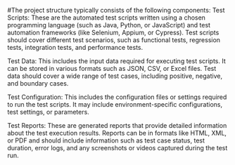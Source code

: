 #The project structure typically consists of the following components:
Test Scripts: These are the automated test scripts written using a chosen programming language (such as Java, Python, or JavaScript) and test automation frameworks (like Selenium, Appium, or Cypress). Test scripts should cover different test scenarios, such as functional tests, regression tests, integration tests, and performance tests.

Test Data: This includes the input data required for executing test scripts. It can be stored in various formats such as JSON, CSV, or Excel files. Test data should cover a wide range of test cases, including positive, negative, and boundary cases.

Test Configuration: This includes the configuration files or settings required to run the test scripts. It may include environment-specific configurations, test settings, or parameters.

Test Reports: These are generated reports that provide detailed information about the test execution results. Reports can be in formats like HTML, XML, or PDF and should include information such as test case status, test duration, error logs, and any screenshots or videos captured during the test run.
